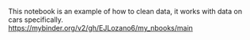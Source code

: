 This notebook is an example of how to clean data, it works with data on cars specifically.\
https://mybinder.org/v2/gh/EJLozano6/my_nbooks/main
